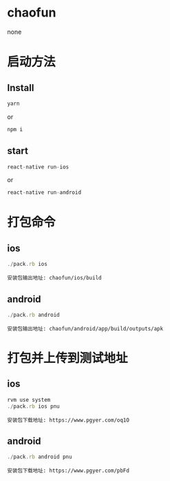 # chaofun
none
# 启动方法

## Install

```js
yarn
```
or
```js
npm i
```

## start

```js
react-native run-ios
```
or
```js
react-native run-android
```
# 打包命令

## ios

```js
./pack.rb ios
```
`安装包输出地址: chaofun/ios/build`

## android

```js
./pack.rb android
```
`安装包输出地址: chaofun/android/app/build/outputs/apk`

# 打包并上传到测试地址

## ios

```js
rvm use system
./pack.rb ios pnu
```
`安装包下载地址: https://www.pgyer.com/oq1O`

## android

```js
./pack.rb android pnu
```
`安装包下载地址: https://www.pgyer.com/pbFd`


